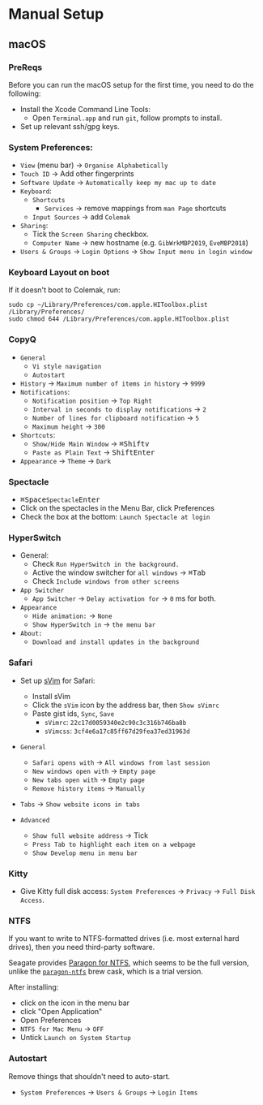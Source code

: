 # Manual Setup

## macOS

### PreReqs

Before you can run the macOS setup for the first time, you need to do the
following:

- Install the Xcode Command Line Tools:
  - Open `Terminal.app` and run `git`, follow prompts to install.
- Set up relevant ssh/gpg keys.

### System Preferences:

- `View` (menu bar) -> `Organise Alphabetically`
- `Touch ID` -> Add other fingerprints
- `Software Update` -> `Automatically keep my mac up to date`
- `Keyboard`:
  - `Shortcuts`
    - `Services` -> remove mappings from `man Page` shortcuts
  - `Input Sources` -> add `Colemak`
- `Sharing`:
  - Tick the `Screen Sharing` checkbox.
  - `Computer Name` -> new hostname (e.g. `GibWrkMBP2019`, `EveMBP2018`)
- `Users & Groups` -> `Login Options` -> `Show Input menu in login window`

### Keyboard Layout on boot

If it doesn't boot to Colemak, run:

```shell
sudo cp ~/Library/Preferences/com.apple.HIToolbox.plist /Library/Preferences/
sudo chmod 644 /Library/Preferences/com.apple.HIToolbox.plist
```

### CopyQ

- `General`
  - `Vi style navigation`
  - `Autostart`
- `History` -> `Maximum number of items in history` -> `9999`
- `Notifications`:
  - `Notification position` -> `Top Right`
  - `Interval in seconds to display notifications` -> `2`
  - `Number of lines for clipboard notification` -> `5`
  - `Maximum height` -> `300`
- `Shortcuts`:
  - `Show/Hide Main Window` -> <kbd>⌘</kbd><kbd>Shift</kbd><kbd>v</kbd>
  - `Paste as Plain Text` -> <kbd>Shift</kbd><kbd>Enter</kbd>
- `Appearance` -> `Theme` -> `Dark`

### Spectacle

- <kbd>⌘</kbd><kbd>Space</kbd>`Spectacle`<kbd>Enter</kbd>
- Click on the spectacles in the Menu Bar, click Preferences
- Check the box at the bottom: `Launch Spectacle at login`

### HyperSwitch

- General:
  - Check `Run HyperSwitch in the background.`
  - Active the window switcher for `all windows` -> <kbd>⌘</kbd><kbd>Tab</kbd>
  - Check `Include windows from other screens`
- `App Switcher`
  - `App Switcher` -> `Delay activation for` -> `0` ms for both.
- `Appearance`
  - `Hide animation:` -> `None`
  - `Show HyperSwitch in` -> `the menu bar`
- `About:`
  - `Download and install updates in the background`

### Safari

- Set up [sVim][] for Safari:
  - Install sVim
  - Click the `sVim` icon by the address bar, then `Show sVimrc`
  - Paste gist ids, `Sync`, `Save`
    - `sVimrc`: `22c17d0059340e2c90c3c316b746ba8b`
    - `sVimcss`: `3cf4e6a17c85ff67d29fea37ed31963d`

- `General`
  - `Safari opens with` -> `All windows from last session`
  - `New windows open with` -> `Empty page`
  - `New tabs open with` -> `Empty page`
  - `Remove history items` -> `Manually`
- `Tabs` -> `Show website icons in tabs`
- `Advanced`
  - `Show full website address` -> Tick
  - `Press Tab to highlight each item on a webpage`
  - `Show Develop menu in menu bar`

### Kitty

- Give Kitty full disk access: `System Preferences` -> `Privacy` -> `Full Disk Access`.

### NTFS

If you want to write to NTFS-formatted drives (i.e. most external hard drives), then you need third-party software.

Seagate provides [Paragon for NTFS][], which seems to be the full version, unlike the [`paragon-ntfs`][] brew cask, which is a trial version.

After installing:

- click on the icon in the menu bar
- click "Open Application"
- Open Preferences
- `NTFS for Mac Menu` -> `OFF`
- Untick `Launch on System Startup`

### Autostart

Remove things that shouldn't need to auto-start.

- `System Preferences` -> `Users & Groups` -> `Login Items`

[Paragon for NTFS]: https://www.seagate.com/gb/en/support/software/paragon/
[`paragon-ntfs`]: https://formulae.brew.sh/cask/paragon-ntfs
[sVim]: https://github.com/flippidippi/sVim
